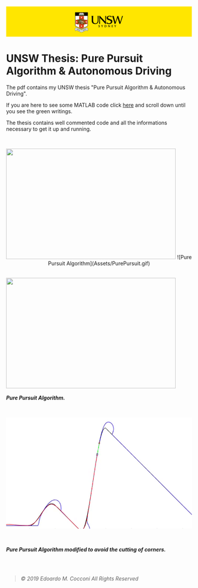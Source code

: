 ![UNSW Banner](Assets/UNSWbanner.png)

# UNSW Thesis: Pure Pursuit Algorithm & Autonomous Driving

The pdf contains my UNSW thesis "Pure Pursuit Algorithm & Autonomous Driving".

If you are here to see some MATLAB code click [here](Pure%20Pursuit%20Algorithm%20%26%20Autonomous%20Driving.pdf) and scroll down until you see the green writings.

The thesis contains well commented code and all the informations necessary to get it up and running.

<br>

<p align="center">
  
  <img width="460" height="300" src="http://www.fillmurray.com/460/300">
  ![Pure Pursuit Algorithm](Assets/PurePursuit.gif)

<p>

<br>

<img width="460" height="300" src="http://www.fillmurray.com/460/300">

***Pure Pursuit Algorithm.***

<br>

![Modified Pure Pursuit Algorithm](Assets/ModifiedPurePursuit.gif)

<br>

***Pure Pursuit Algorithm modified to avoid the cutting of corners.***

<br>
<br>

> *©  2019  Edoardo  M.  Cocconi  All  Rights  Reserved*
